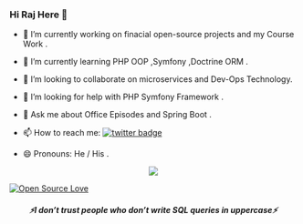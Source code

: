 


<!--
**rajshah1/rajshah1** is a ✨ _special_ ✨ repository because its `README.md` (this file) appears on your GitHub profile.

Here are some ideas to get you started:
-->
### Hi Raj Here 👋


- 🔭 I’m currently working on finacial open-source projects and my Course Work .

- 🌱 I’m currently learning PHP OOP ,Symfony ,Doctrine ORM .

- 👯 I’m looking to collaborate on microservices and Dev-Ops Technology.

- 🤔 I’m looking for help with PHP Symfony Framework .

- 💬 Ask me about Office Episodes and Spring Boot .

- 📫 How to reach me: [![twitter badge](https://img.shields.io/badge/RAJ_SHAH77-30302f?style=flat&logo=Instagram)](https://www.instagram.com/rajshah_777/) 

- 😄 Pronouns: He / His .

<p align="center" >
<a href="https://github.com/rajshah1"> 
    <img  src="https://github-readme-stats.vercel.app/api?username=rajshah1&&show_icons=true&theme=radical"/>
  </a>

</p>

[![Open Source Love](https://badges.frapsoft.com/os/v1/open-source.png?v=103)](https://github.com/rajshah1)  



 <h5 align="center">
   <i>⚡️I don’t trust people who don’t write SQL queries in uppercase⚡️</i>
  </h5>
